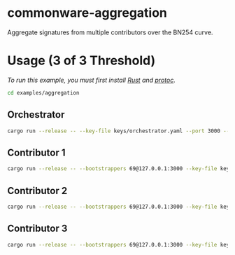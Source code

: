 # commonware-aggregation

Aggregate signatures from multiple contributors over the BN254 curve.

# Usage (3 of 3 Threshold)

_To run this example, you must first install [Rust](https://www.rust-lang.org/tools/install) and [protoc](https://grpc.io/docs/protoc-installation)._
```bash 
cd examples/aggregation
```
## Orchestrator
```bash
cargo run --release -- --key-file keys/orchestrator.yaml --port 3000 --participants keys/orchestrator.yaml,keys/contributor1.yaml,keys/contributor2.yaml,keys/contributor3.yaml --contributors keys/contributor1.yaml,keys/contributor2.yaml,keys/contributor3.yaml
```

## Contributor 1
```bash
cargo run --release -- --bootstrappers 69@127.0.0.1:3000 --key-file keys/contributor1.yaml --port 3001 --participants keys/orchestrator.yaml,keys/contributor1.yaml,keys/contributor2.yaml,keys/contributor3.yaml --orchestrator keys/orchestrator.yaml --contributors keys/contributor1.yaml,keys/contributor2.yaml,keys/contributor3.yaml
```

## Contributor 2
```bash
cargo run --release -- --bootstrappers 69@127.0.0.1:3000 --key-file keys/contributor2.yaml --port 3002 --participants keys/orchestrator.yaml,keys/contributor1.yaml,keys/contributor2.yaml,keys/contributor3.yaml --orchestrator keys/orchestrator.yaml --contributors keys/contributor1.yaml,keys/contributor2.yaml,keys/contributor3.yaml
```

## Contributor 3
```bash
cargo run --release -- --bootstrappers 69@127.0.0.1:3000 --key-file keys/contributor3.yaml --port 3003 --participants keys/orchestrator.yaml,keys/contributor1.yaml,keys/contributor2.yaml,keys/contributor3.yaml --orchestrator keys/orchestrator.yaml --contributors keys/contributor1.yaml,keys/contributor2.yaml,keys/contributor3.yaml
```
